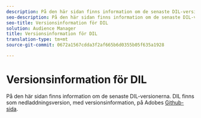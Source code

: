 ```yaml
---
description: På den här sidan finns information om de senaste DIL-versionerna
seo-description: På den här sidan finns information om de senaste DIL-versionerna
seo-title: Versionsinformation för DIL
solution: Audience Manager
title: Versionsinformation för DIL
translation-type: tm+mt
source-git-commit: 0672a1567cdda3f2af665b6d0355b05f635a1928

---
```



# Versionsinformation för DIL

På den här sidan finns information om de senaste DIL-versionerna. DIL finns som nedladdningsversion, med versionsinformation, på Adobes [Github-sida](https://github.com/Adobe-Marketing-Cloud/dil/releases).

